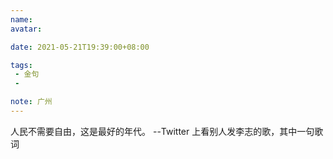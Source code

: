 ```yaml
---
name:
avatar:

date: 2021-05-21T19:39:00+08:00

tags:
 - 金句
 -

note: 广州
---
```

人民不需要自由，这是最好的年代。
  --Twitter 上看别人发李志的歌，其中一句歌词


